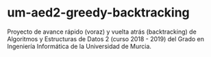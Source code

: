 # um-aed2-greedy-backtracking
Proyecto de avance rápido (voraz) y vuelta atrás (backtracking) de Algoritmos y Estructuras de Datos 2 (curso 2018 - 2019) del Grado en Ingeniería Informática de la Universidad de Murcia.
